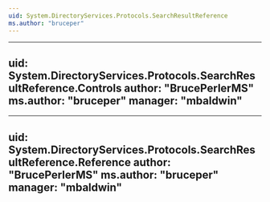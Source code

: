 ```yaml
---
uid: System.DirectoryServices.Protocols.SearchResultReference
ms.author: "bruceper"
---
```


---
uid: System.DirectoryServices.Protocols.SearchResultReference.Controls
author: "BrucePerlerMS"
ms.author: "bruceper"
manager: "mbaldwin"
---

---
uid: System.DirectoryServices.Protocols.SearchResultReference.Reference
author: "BrucePerlerMS"
ms.author: "bruceper"
manager: "mbaldwin"
---
